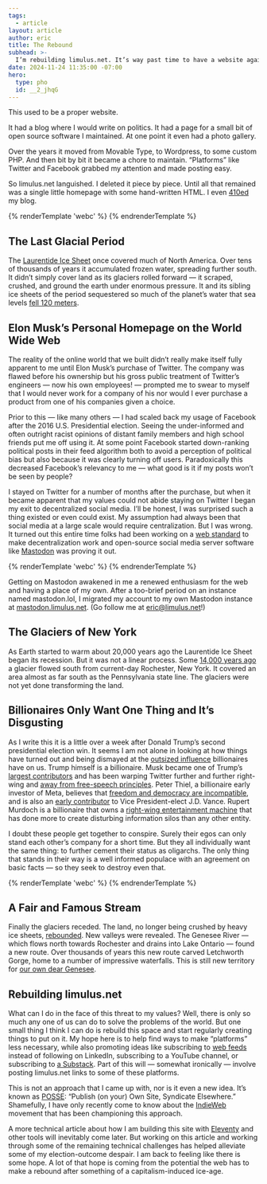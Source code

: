```yaml
---
tags:
  - article
layout: article
author: eric
title: The Rebound
subhead: >-
  I’m rebuilding limulus.net. It’s way past time to have a website again.
date: 2024-11-24 11:35:00 -07:00
hero:
  type: pho
  id: __2_jhqG
---
```


This used to be a proper website.

It had a blog where I would write on politics. It had a page for a small bit of open source
software I maintained. At one point it even had a photo gallery.

Over the years it moved from Movable Type, to Wordpress, to some custom PHP. And then bit by
bit it became a chore to maintain. “Platforms” like Twitter and Facebook grabbed my
attention and made posting easy.

So limulus.net languished. I deleted it piece by piece. Until all that remained was a single
little homepage with some hand-written HTML. I even [410ed] my blog.

[410ed]: https://developer.mozilla.org/en-US/docs/Web/HTTP/Status/410

{% renderTemplate 'webc' %}
<article-photo id="YZKnYR16" placement="right"></article-photo>
{% endrenderTemplate %}

## The Last Glacial Period

The [Laurentide Ice Sheet] once covered much of North America. Over tens of thousands of
years it accumulated frozen water, spreading further south. It didn’t simply cover land as
its glaciers rolled forward — it scraped, crushed, and ground the earth under enormous
pressure. It and its sibling ice sheets of the period sequestered so much of the planet’s
water that sea levels [fell 120 meters].

[laurentide ice sheet]: https://en.wikipedia.org/wiki/Laurentide_ice_sheet
[fell 120 meters]: https://en.wikipedia.org/w/index.php?title=Post-glacial_rebound&oldid=1257075757#Global_sea_levels

## Elon Musk’s Personal Homepage on the World Wide Web

The reality of the online world that we built didn’t really make itself fully apparent to me
until Elon Musk’s purchase of Twitter. The company was flawed before his ownership but his
gross public treatment of Twitter’s engineers — now his own employees! — prompted me to
swear to myself that I would never work for a company of his nor would I ever purchase a
product from one of his companies given a choice.

Prior to this — like many others — I had scaled back my usage of Facebook after the 2016
U.S. Presidential election. Seeing the under-informed and often outright racist opinions of
distant family members and high school friends put me off using it. At some point Facebook
started down-ranking political posts in their feed algorithm both to avoid a perception of
political bias but also because it was clearly turning off users. Paradoxically this
decreased Facebook’s relevancy to me — what good is it if my posts won’t be seen by people?

I stayed on Twitter for a number of months after the purchase, but when it became apparent
that my values could not abide staying on Twitter I began my exit to decentralized social
media. I’ll be honest, I was surprised such a thing existed or even could exist. My
assumption had always been that social media at a large scale would require centralization.
But I was wrong. It turned out this entire time folks had been working on a [web standard]
to make decentralization work and open-source social media server software like [Mastodon]
was proving it out.

{% renderTemplate 'webc' %}
<article-photo id="vz6BJKDO" placement="left"></article-photo>
{% endrenderTemplate %}

Getting on Mastodon awakened in me a renewed enthusiasm for the web and having a place of my
own. After a too-brief period on an instance named mastodon.lol, I migrated my account to my
own Mastodon instance at [mastodon.limulus.net]. (Go follow me at [eric@limulus.net][fedi profile]!)

[web standard]: https://activitypub.rocks/
[mastodon]: https://joinmastodon.org/
[mastodon.limulus.net]: https://mastodon.limulus.net/
[fedi profile]: https://limulus.net/@eric

## The Glaciers of New York

As Earth started to warm about 20,000 years ago the Laurentide Ice Sheet began its
recession. But it was not a linear process. Some [14,000 years ago] a glacier flowed south
from current-day Rochester, New York. It covered an area almost as far south as the
Pennsylvania state line. The glaciers were not yet done transforming the land.

[14,000 years ago]: https://experts.illinois.edu/en/publications/evidence-for-a-late-glacial-advance-near-the-beginning-of-the-you

## Billionaires Only Want One Thing and It’s Disgusting

As I write this it is a little over a week after Donald Trump’s second presidential election
win. It seems I am not alone in looking at how things have turned out and being dismayed at
the [outsized influence] billionaires have on us. Trump himself is a billionaire. Musk
became one of Trump’s [largest contributors] and has been warping Twitter further and
further right-wing and [away from free-speech principles]. Peter Thiel, a billionaire early
investor of Meta, believes that [freedom and democracy are incompatible], and is also an
[early contributor] to Vice President-elect J.D. Vance. Rupert Murdoch is a billionaire that
owns a [right-wing entertainment machine] that has done more to create disturbing
information silos than any other entity.

I doubt these people get together to conspire. Surely their egos can only stand each other’s
company for a short time. But they all individually want the same thing: to further cement
their status as oligarchs. The only thing that stands in their way is a well informed
populace with an agreement on basic facts — so they seek to destroy even that.

[outsized influence]: https://newrepublic.com/post/188197/trump-media-information-landscape-fox
[largest contributors]: https://wapo.st/412xKmy
[away from free-speech principles]: https://bsky.app/profile/did:plc:c7ozmxoc5b2ky4iam2o36uic/post/3lb3bewyxj22p
[freedom and democracy are incompatible]: https://www.cato-unbound.org/2009/04/13/peter-thiel/education-libertarian/
[early contributor]: https://www.motherjones.com/politics/2024/07/peter-thiel-donald-trump-vance-hulk-hogan/
[right-wing entertainment machine]: https://en.wikipedia.org/wiki/List_of_assets_owned_by_News_Corp

{% renderTemplate 'webc' %}
<article-photo id="nSzUcPUP" placement="right"></article-photo>
{% endrenderTemplate %}

## A Fair and Famous Stream

Finally the glaciers receded. The land, no longer being crushed by heavy ice sheets,
[rebounded]. New valleys were revealed. The Genesee River — which flows north towards
Rochester and drains into Lake Ontario — found a new route. Over thousands of years this new
route carved Letchworth Gorge, home to a number of impressive waterfalls. This is still new
territory for [our own dear Genesee].

[rebounded]: https://en.wikipedia.org/wiki/Post-glacial_rebound
[our own dear genesee]: https://rbscp.lib.rochester.edu/1816

## Rebuilding limulus.net

What can I do in the face of this threat to my values? Well, there is only so much any one
of us can do to solve the problems of the world. But one small thing I think I can do is
rebuild this space and start regularly creating things to put on it. My hope here is to help
find ways to make “platforms” less necessary, while also promoting ideas like subscribing to
[web feeds] instead of following on LinkedIn, subscribing to a YouTube channel, or
subscribing to [a Substack]. Part of this will — somewhat ironically — involve posting
limulus.net links to some of these platforms.

This is not an approach that I came up with, nor is it even a new idea. It’s known as
[POSSE]: “Publish (on your) Own Site, Syndicate Elsewhere.” Shamefully, I have only recently
come to know about the [IndieWeb] movement that has been championing this approach.

A more technical article about how I am building this site with [Eleventy] and other tools
will inevitably come later. But working on this article and working through some of the
remaining technical challenges has helped alleviate some of my election-outcome despair. I
am back to feeling like there is some hope. A lot of that hope is coming from the potential
the web has to make a rebound after something of a capitalism-induced ice-age.

[web feeds]: https://aboutfeeds.com/
[a substack]: https://www.anildash.com/2024/11/19/dont-call-it-a-substack/
[posse]: https://indieweb.org/POSSE
[indieweb]: https://indieweb.org
[eleventy]: https://11ty.dev/
